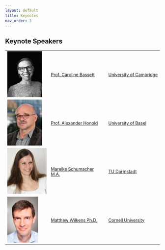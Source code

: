 ```yaml
---
layout: default
title: Keynotes
nav_order: 3
---
```


## Keynote Speakers

|  |  |  |
|-------|-------|--------------|
| ![](/images/ppl/cb.jpeg) | [Prof. Caroline Bassett](https://www.english.cam.ac.uk/people/Caroline.Bassett/) | [University of Cambridge](https://www.cdh.cam.ac.uk) |
| ![](/images/ppl/ah.jpeg) | [Prof. Alexander Honold](https://germanistik.philhist.unibas.ch/de/personen/alexander-honold/) | [University of Basel](https://www.unibas.ch/en.html) |
| ![](/images/ppl/ms.jpeg) | [Mareike Schumacher M.A.](https://www.linglit.tu-darmstadt.de/institutlinglit/mitarbeitende/schumacher_ref/index.en.jsp) | [TU Darmstadt](https://www.tu-darmstadt.de/index.en.jsp) |
| ![](/images/ppl/mw.jpeg) | [Matthew Wilkens Ph.D.](https://infosci.cornell.edu/content/wilkens) | [Cornell University](https://www.cornell.edu/) |
